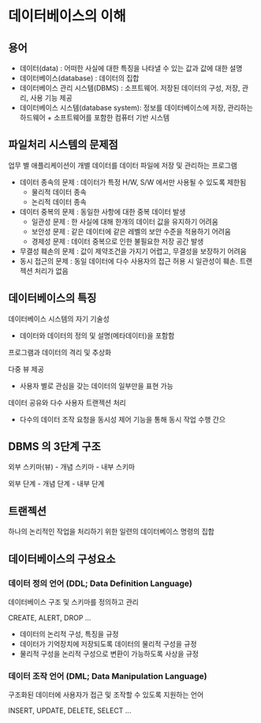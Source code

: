 # 데이터베이스의 이해

## 용어

* 데이터(data) : 어떠한 사실에 대한 특징을 나타낼 수 있는 값과 값에 대한 설명
* 데이터베이스(database) : 데이터의 집합
* 데이터베이스 관리 시스템(DBMS) : 소프트웨어. 저장된 데이터의 구성, 저장, 관리, 사용 기능 제공
* 데이터베이스 시스템(database system): 정보를 데이터베이스에 저장, 관리하는 하드웨어 + 소프트웨어를 포함한 컴퓨터 기반 시스템

## 파일처리 시스템의 문제점

업무 별 애플리케이션이 개별 데이터를 데이터 파일에 저장 및 관리하는 프로그램

* 데이터 종속의 문제 : 데이터가 특정 H/W, S/W 에서만 사용될 수 있도록 제한됨
  * 물리적 데이터 종속
  * 논리적 데이터 종속
* 데이터 중복의 문제 : 동일한 사항에 대한 중복 데이터 발생
  * 일관성 문제 : 한 사실에 대해 한개의 데이터 값을 유지하기 어려움
  * 보안성 문제 : 같은 데이터에 같은 레벨의 보안 수준을 적용하기 어려움
  * 경제성 문제 : 데이터 중복으로 인한 불필요한 저장 공간 발생
* 무결성 훼손의 문제 : 값이 제약조건을 가지기 어렵고, 무결성을 보장하기 어려움
* 동시 접근의 문제 : 동일 데이터에 다수 사용자의 접근 허용 시 일관성이 훼손. 트랜젝션 처리가 없음

## 데이터베이스의 특징

데이터베이스 시스템의 자기 기술성
* 데이터와 데이터의 정의 및 설명(메타데이터)을 포함함

프로그램과 데이터의 격리 및 추상화

다중 뷰 제공
* 사용자 별로 관심을 갖는 데이터의 일부만을 표현 가능

데이터 공유와 다수 사용자 트랜젝션 처리
* 다수의 데이터 조작 요청을 동시성 제어 기능을 통해 동시 작업 수행 간으

## DBMS 의 3단계 구조

외부 스키마(뷰) - 개념 스키마 - 내부 스키마

외부 단계 - 개념 단계 - 내부 단계 

## 트랜젝션

하나의 논리적인 작업을 처리하기 위한 일련의 데이터베이스 명령의 집합

## 데이터베이스의 구성요소

### 데이터 정의 언어 (DDL; Data **Definition** Language)

데이터베이스 구조 및 스키마를 정의하고 관리

CREATE, ALERT, DROP ...

* 데이터의 논리적 구성, 특징을 규정
* 데이터가 기억장치에 저장되도록 데이터의 물리적 구성을 규정
* 물리적 구성을 논리적 구성으로 변환이 가능하도록 사상을 규정


### 데이터 조작 언어 (DML; Data **Manipulation** Language)

구조화된 데이터에 사용자가 접근 및 조작할 수 있도록 지원하는 언어

INSERT, UPDATE, DELETE, SELECT ...

